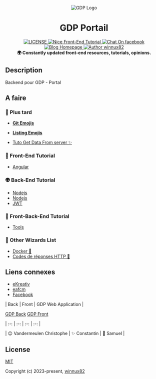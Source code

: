 <p align="center"><img src="http://www.peruwelz.be/uploads/page324/86c361ea300e6d3bccbe46573caa688a.jpg" alt="GDP Logo"></p>

<h1 align="center">GDP Portail</h1>

<div align="center">
  <a href="https://github.com/winnux82/habitations-back">
    <img src="https://img.shields.io/github/license/winnux82/nice-front-end-tutorial.svg" alt="LICENSE">
  </a>
  <a href="#">
    <img src="https://img.shields.io/badge/Coding-WnX-red.svg?style=flat" alt="Nice Front-End Tutorial">
  </a>
  <a href="[#](https://www.facebook.com/vandermeulen.christophe)">
   <img src="https://img.shields.io/badge/Messenger-%20ContactMe-brightgreen.svg" alt="Chat On facebook">
  </a>
  <a href="https://ekreativ.be">
    <img src="https://img.shields.io/badge/Website-eKreativ.be-%23a696c8.svg" alt="Blog Homepage">
  </a>
  <a href="#">
    <img src="https://img.shields.io/badge/Author-winnux82-%23a696c8.svg" alt="Author winnux82">
  </a>
</div>

<div align="center">
  <strong>🌍 Constantly updated front-end resources, tutorials, opinions. </strong>
</div>

## Description

Backend pour GDP - Portal

## A faire

### 🐉 Plus tard

-   [**Git Emojis**](https://gitmoji.dev/)
-   [**Listing Emojis**](emoji.md)

-   [Tuto Get Data From server ✨](https://angular.io/tutorial/tour-of-heroes/toh-pt6)


### 🎨 Front-End Tutorial

-   [Angular](#)



### 👽 Back-End Tutorial

-   [Nodejs](#)
-   [Nodejs](https://github.com/geo6/geocoder-php-spw-provider)
-   [JWT](https://medium.com/front-end-weekly/learn-using-jwt-with-passport-authentication-9761539c4314)



### 🎣 Front-Back-End Tutorial

-   [Tools](#)


### 🌷 Other Wizards List

-   [Docker 👏](/Docker.md) 
-   [Codes de réponses HTTP 👏](https://developer.mozilla.org/fr/docs/Web/HTTP/Status) 


## Liens connexes

-   [eKreativ](https://eKreativ.be)
-   [eafcm](https://www.eafcm.be/)
-   [Facebook](https://www.facebook.com/vandermeulen.christophe)

| Back | Front | GDP Web Application |

[GDP Back](https://github.com/winnux82/gdp-back)
[GDP Front](https://github.com/winnux82/gdp-front)


| :-: | :-: | :-: | :-: |

| 😉 Vandermeulen Christophe | ✨ Constantin | 🎉 Samuel |

## License

[MIT](http://opensource.org/licenses/MIT)

Copyright (c) 2023-present, [winnux82](https://github.com/winnux82)
